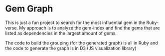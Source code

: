 # Gem Graph 
This is just a fun project to search for the most influential gem in the 
Ruby-verse. My approach is to analyze the gem-index and find the gems that
are listed as dependencies in the largest amount of gems. 

The code to build the grouping (for the generated graph) is all in Ruby and
the code to generate the graph is in D3 (JS visualization library)
